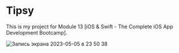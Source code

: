 # Tipsy
This is my project for Module 13 [iOS & Swift - The Complete iOS App Development Bootcamp].

![Запись экрана 2023-05-05 в 23 50 38](https://user-images.githubusercontent.com/94724654/236566998-a322ba44-a279-4d4e-948c-e9825f2c5571.gif)
